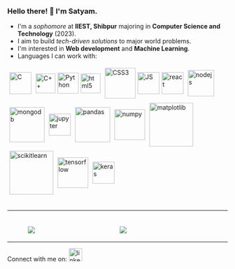 ### Hello there! :wave: I'm Satyam.
* I'm a *sophomore* at **IIEST, Shibpur** majoring in **Computer Science and Technology** (2023).
* I aim to build *tech-driven solutions* to major world problems.
* I'm interested in **Web development** and **Machine Learning**.
* Languages I can work with:

<div style="display:flex;flex-direction:row; flex-wrap:wrap;jsutify-content:center;align-items:center">
    <img src="https://www.codeforcoder.com/static/images/c.png" alt="C" width="50px" style="margin:5px">
    <img src="https://seeklogo.com/images/C/c-logo-43CE78FF9C-seeklogo.com.png" alt="C++" width="45px" style="margin:5px">
    <img src="https://seeklogo.com/images/P/python-logo-A32636CAA3-seeklogo.com.png" alt="Python" width="48px">
    <img src="https://cdn.worldvectorlogo.com/logos/html5-1.svg" alt="html5" width="45px" style="margin:5px">
    <img src="https://cdn.worldvectorlogo.com/logos/css3.svg" alt="CSS3" width="70px" style="margin:5px">
    <img src="https://seeklogo.com/images/J/javascript-logo-8892AEFCAC-seeklogo.com.png" alt="JS" width="50px">
    <img src="https://cdn.worldvectorlogo.com/logos/react-1.svg" alt="react" width="50px" style="margin:5px">
    <img src="https://www.excelsiortechnologies.com/img/about/node-js.png" alt="nodejs" width="60px" style="margin:5px">
    <img src="https://cledara-public.s3.eu-west-2.amazonaws.com/logo-mongodb.png" alt="mongodb" width="80px" style="margin:5px">
    <img src="https://upload.wikimedia.org/wikipedia/commons/thumb/3/38/Jupyter_logo.svg/1200px-Jupyter_logo.svg.png" alt="jupyter" width="50px" style="margin:5px">
    <img src="https://encrypted-tbn0.gstatic.com/images?q=tbn:ANd9GcQ-NEICv1aGTvDRncdvM_fXoah5SNWx4pXAvg&usqp=CAU" alt="pandas" width="80px" style="margin:5px">
    <img src="https://user-images.githubusercontent.com/50221806/86498201-a8bd8680-bd39-11ea-9d08-66b610a8dc01.png" alt="numpy" width="70px" style="margin:5px">
    <img src="https://matplotlib.org/stable/_static/logo2_compressed.svg" alt="matplotlib" width="100px" style="margin:5px">
    <img src="https://upload.wikimedia.org/wikipedia/commons/thumb/0/05/Scikit_learn_logo_small.svg/1280px-Scikit_learn_logo_small.svg.png" alt="scikitlearn" width="100px" style="margin:5px">
    <img src="https://seeklogo.com/images/T/tensorflow-logo-AE5100E55E-seeklogo.com.png" alt="tensorflow" width="70px" style="margin:5px">
    <img src="https://upload.wikimedia.org/wikipedia/commons/thumb/a/ae/Keras_logo.svg/1200px-Keras_logo.svg.png" alt="keras" width="50px" style="margin:5px">
</div>
<br/>
<hr>
<br/>
<div style="display:flex;flex-direction:row;flex-wrap:wrap;justify-content:center;align-items:center">
    <div style="margin:5px;width:200px">
        <img src="https://github-readme-stats.vercel.app/api?username=satyam-01-byte&show_icons=true&theme=tokyonight">
    </div>
    <div style="margin:5px;width:200px">
        <img src="https://github-readme-streak-stats.herokuapp.com/?user=satyam-01-byte&theme=dark">
    </div>
</div>
<hr>

Connect with me on: <a href="https://www.linkedin.com/in/satyam-sundaram-a5b2a3141/"><img src="https://cdn.worldvectorlogo.com/logos/linkedin-icon-2.svg" alt="linkedin" width="30px"></a>

